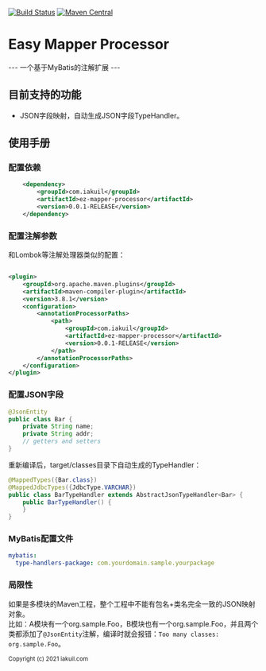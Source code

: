 [![Build Status](https://travis-ci.org/liukai237/ez-mapper-processor.svg?branch=master)](https://travis-ci.org/liukai237/ez-mapper-processor)
[![Maven Central](https://maven-badges.herokuapp.com/maven-central/com.iakuil/ez-mapper-processor/badge.svg?style=blue)](https://maven-badges.herokuapp.com/maven-central/com.iakuil/ez-mapper-processor)

# Easy Mapper Processor

--- 一个基于MyBatis的注解扩展 ---

## 目前支持的功能
* JSON字段映射，自动生成JSON字段TypeHandler。

## 使用手册
### 配置依赖
```xml
    <dependency>
        <groupId>com.iakuil</groupId>
        <artifactId>ez-mapper-processor</artifactId>
        <version>0.0.1-RELEASE</version>
    </dependency>
```
### 配置注解参数
和Lombok等注解处理器类似的配置：
```xml

<plugin>
    <groupId>org.apache.maven.plugins</groupId>
    <artifactId>maven-compiler-plugin</artifactId>
    <version>3.8.1</version>
    <configuration>
        <annotationProcessorPaths>
            <path>
                <groupId>com.iakuil</groupId>
                <artifactId>ez-mapper-processor</artifactId>
                <version>0.0.1-RELEASE</version>
            </path>
        </annotationProcessorPaths>
    </configuration>
</plugin>
```
### 配置JSON字段
```java
@JsonEntity
public class Bar {
    private String name;
    private String addr;
    // getters and setters
}
```
重新编译后，target/classes目录下自动生成的TypeHandler：
```java
@MappedTypes({Bar.class})
@MappedJdbcTypes({JdbcType.VARCHAR})
public class BarTypeHandler extends AbstractJsonTypeHandler<Bar> {
    public BarTypeHandler() {
    }
}
```
### MyBatis配置文件
```yaml
mybatis:
  type-handlers-package: com.yourdomain.sample.yourpackage
```

### 局限性
如果是多模块的Maven工程，整个工程中不能有包名+类名完全一致的JSON映射对象。  
比如：A模块有一个org.sample.Foo，B模块也有一个org.sample.Foo，并且两个类都添加了`@JsonEntity`注解，编译时就会报错：`Too many classes: org.sample.Foo`。

<sub>Copyright (c) 2021 iakuil.com</sub>
